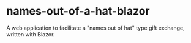 # names-out-of-a-hat-blazor
A web application to facilitate a "names out of hat" type gift exchange, written with Blazor.
